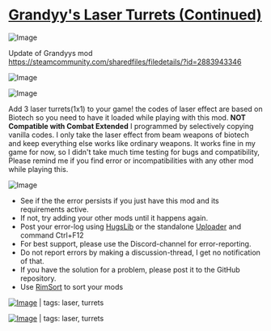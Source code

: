 # [Grandyy's Laser Turrets (Continued)](https://steamcommunity.com/sharedfiles/filedetails/?id=3371303001)

![Image](https://i.imgur.com/buuPQel.png)

Update of Grandyys mod https://steamcommunity.com/sharedfiles/filedetails/?id=2883943346

![Image](https://i.imgur.com/CN9Rs5X.png)
	
![Image](https://i.imgur.com/Z4GOv8H.png)

Add 3 laser turrets(1x1) to your game! the codes of laser effect are based on Biotech so you need to have it loaded while playing with this mod.
******NOT Compatible with Combat Extended******
I programmed by selectively copying vanilla codes. I only take the laser effect from beam weapons of biotech and keep everything else works like ordinary weapons.  It works fine in my game for now, so I didn't take much time testing for bugs and compatibility, Please remind me if you find error or incompatibilities with any other mod while playing this.

![Image](https://i.imgur.com/PwoNOj4.png)



-  See if the the error persists if you just have this mod and its requirements active.
-  If not, try adding your other mods until it happens again.
-  Post your error-log using [HugsLib](https://steamcommunity.com/workshop/filedetails/?id=818773962) or the standalone [Uploader](https://steamcommunity.com/sharedfiles/filedetails/?id=2873415404) and command Ctrl+F12
-  For best support, please use the Discord-channel for error-reporting.
-  Do not report errors by making a discussion-thread, I get no notification of that.
-  If you have the solution for a problem, please post it to the GitHub repository.
-  Use [RimSort](https://github.com/RimSort/RimSort/releases/latest) to sort your mods

 

[![Image](https://img.shields.io/github/v/release/emipa606/GrandyysLaserTurrets?label=latest%20version&style=plastic&color=9f1111&labelColor=black)](https://steamcommunity.com/sharedfiles/filedetails/changelog/) | tags: laser,  turrets 

[![Image](https://img.shields.io/github/v/release/emipa606/GrandyysLaserTurrets?label=latest%20version&style=plastic&color=9f1111&labelColor=black)](https://steamcommunity.com/sharedfiles/filedetails/changelog/3371303001) | tags: laser,  turrets
